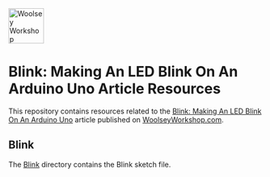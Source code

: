 <img src="https://www.woolseyworkshop.com/wp-content/uploads/WWSLogoTitleLines.png" alt="Woolsey Workshop" height="70">

# Blink: Making An LED Blink On An Arduino Uno Article Resources

This repository contains resources related to the [Blink: Making An LED Blink On An Arduino Uno](https://www.woolseyworkshop.com/2018/05/24/blink-making-an-led-blink-on-an-arduino-uno) article published on [WoolseyWorkshop.com](https://www.woolseyworkshop.com).

## Blink
The [Blink](Blink) directory contains the Blink sketch file.
